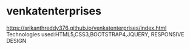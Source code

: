 # venkatenterprises
https://srikanthreddy376.github.io/venkatenterprises/index.html
Technologies used:HTML5,CSS3,BOOTSTRAP4,JQUERY, RESPONSIVE DESIGN

